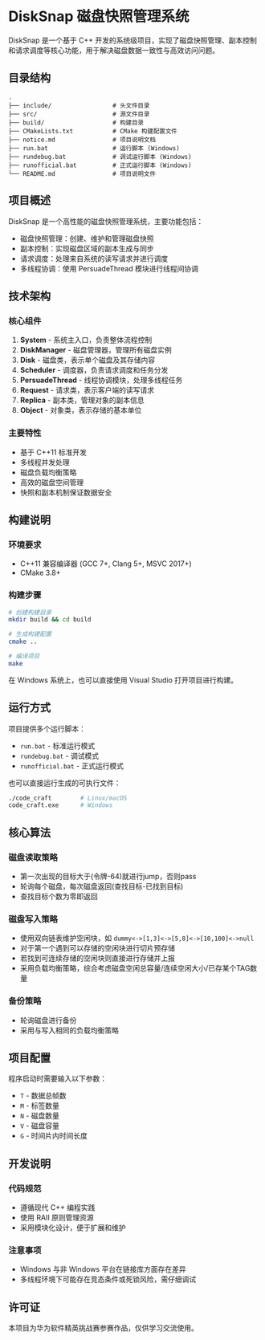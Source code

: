 # DiskSnap 磁盘快照管理系统

DiskSnap 是一个基于 C++ 开发的系统级项目，实现了磁盘快照管理、副本控制和请求调度等核心功能，用于解决磁盘数据一致性与高效访问问题。

## 目录结构

```
.
├── include/                 # 头文件目录
├── src/                     # 源文件目录
├── build/                   # 构建目录
├── CMakeLists.txt           # CMake 构建配置文件
├── notice.md                # 项目说明文档
├── run.bat                  # 运行脚本 (Windows)
├── rundebug.bat             # 调试运行脚本 (Windows)
├── runofficial.bat          # 正式运行脚本 (Windows)
└── README.md                # 项目说明文件
```

## 项目概述

DiskSnap 是一个高性能的磁盘快照管理系统，主要功能包括：

- 磁盘快照管理：创建、维护和管理磁盘快照
- 副本控制：实现磁盘区域的副本生成与同步
- 请求调度：处理来自系统的读写请求并进行调度
- 多线程协调：使用 PersuadeThread 模块进行线程间协调

## 技术架构

### 核心组件

1. **System** - 系统主入口，负责整体流程控制
2. **DiskManager** - 磁盘管理器，管理所有磁盘实例
3. **Disk** - 磁盘类，表示单个磁盘及其存储内容
4. **Scheduler** - 调度器，负责请求调度和任务分发
5. **PersuadeThread** - 线程协调模块，处理多线程任务
6. **Request** - 请求类，表示客户端的读写请求
7. **Replica** - 副本类，管理对象的副本信息
8. **Object** - 对象类，表示存储的基本单位

### 主要特性

- 基于 C++11 标准开发
- 多线程并发处理
- 磁盘负载均衡策略
- 高效的磁盘空间管理
- 快照和副本机制保证数据安全

## 构建说明

### 环境要求

- C++11 兼容编译器 (GCC 7+, Clang 5+, MSVC 2017+)
- CMake 3.8+

### 构建步骤

```bash
# 创建构建目录
mkdir build && cd build

# 生成构建配置
cmake ..

# 编译项目
make
```

在 Windows 系统上，也可以直接使用 Visual Studio 打开项目进行构建。

## 运行方式

项目提供多个运行脚本：

- `run.bat` - 标准运行模式
- `rundebug.bat` - 调试模式
- `runofficial.bat` - 正式运行模式

也可以直接运行生成的可执行文件：

```bash
./code_craft        # Linux/macOS
code_craft.exe      # Windows
```

## 核心算法

### 磁盘读取策略

- 第一次出现的目标大于(令牌-64)就进行jump，否则pass
- 轮询每个磁盘，每次磁盘返回(查找目标-已找到目标)
- 查找目标个数为零即返回

### 磁盘写入策略

- 使用双向链表维护空闲块，如 `dummy<->[1,3]<->[5,8]<->[10,100]<->null`
- 对于第一个遇到可以存储的空闲块进行切片预存储
- 若找到可连续存储的空闲块则直接进行存储并上报
- 采用负载均衡策略，综合考虑磁盘空闲总容量/连续空闲大小/已存某个TAG数量

### 备份策略

- 轮询磁盘进行备份
- 采用与写入相同的负载均衡策略

## 项目配置

程序启动时需要输入以下参数：

- `T` - 数据总帧数
- `M` - 标签数量
- `N` - 磁盘数量
- `V` - 磁盘容量
- `G` - 时间片内时间长度

## 开发说明

### 代码规范

- 遵循现代 C++ 编程实践
- 使用 RAII 原则管理资源
- 采用模块化设计，便于扩展和维护

### 注意事项

- Windows 与非 Windows 平台在链接库方面存在差异
- 多线程环境下可能存在竞态条件或死锁风险，需仔细调试

## 许可证

本项目为华为软件精英挑战赛参赛作品，仅供学习交流使用。